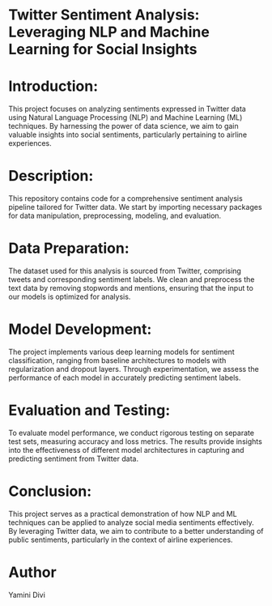 # Twitter Sentiment Analysis: Leveraging NLP and Machine Learning for Social Insights

# Introduction:
This project focuses on analyzing sentiments expressed in Twitter data using Natural Language Processing (NLP) and Machine Learning (ML) techniques. By harnessing the power of data science, we aim to gain valuable insights into social sentiments, particularly pertaining to airline experiences.

# Description:
This repository contains code for a comprehensive sentiment analysis pipeline tailored for Twitter data. We start by importing necessary packages for data manipulation, preprocessing, modeling, and evaluation.

# Data Preparation:
The dataset used for this analysis is sourced from Twitter, comprising tweets and corresponding sentiment labels. We clean and preprocess the text data by removing stopwords and mentions, ensuring that the input to our models is optimized for analysis.

# Model Development:
The project implements various deep learning models for sentiment classification, ranging from baseline architectures to models with regularization and dropout layers. Through experimentation, we assess the performance of each model in accurately predicting sentiment labels.

# Evaluation and Testing:
To evaluate model performance, we conduct rigorous testing on separate test sets, measuring accuracy and loss metrics. The results provide insights into the effectiveness of different model architectures in capturing and predicting sentiment from Twitter data.

# Conclusion:
This project serves as a practical demonstration of how NLP and ML techniques can be applied to analyze social media sentiments effectively. By leveraging Twitter data, we aim to contribute to a better understanding of public sentiments, particularly in the context of airline experiences.



# Author
Yamini Divi


